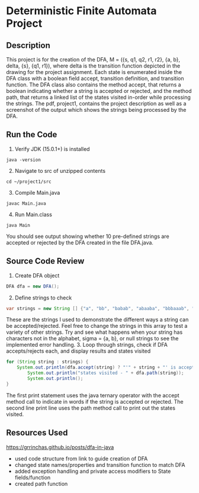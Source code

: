 # Deterministic Finite Automata Project

## Description
This project is for the creation of the DFA, M = ({s, q1, q2, r1, r2}, {a, b}, delta, {s}, {q1, r1}), where delta is the transition function depicted in the drawing for the project assignment. 
Each state is enumerated inside the DFA class with a boolean field accept, transition definition, and transition function. 
The DFA class also contains the method accept, that returns a boolean indicating whether a string is accepted or rejected, and the method path, that returns a linked list of the states visited in-order while processing the strings. 
The pdf, project1, contains the project description as well as a screenshot of the output which shows the strings being processed by the DFA.

## Run the Code
1. Verify JDK (15.0.1+) is installed
```
java -version
```
2. Navigate to src of unzipped contents
```
cd ~/project1/src
```
3. Compile Main.java
```
javac Main.java
```
4. Run Main.class
```
java Main
```
You should see output showing whether 10 pre-defined strings are accepted or rejected by the DFA created in the file DFA.java.

## Source Code Review
1. Create DFA object
``` java
DFA dfa = new DFA();
```
2. Define strings to check
``` java
var strings = new String [] {"a", "bb", "babab", "abaaba", "bbbaaab", "", "abb", "baba", "abaab", "baaaaaa"};
```
These are the strings I used to demonstrate the different ways a string can be accepted/rejected. 
Feel free to change the strings in this array to test a variety of other strings. 
Try and see what happens when your string has characters not in the alphabet, sigma = {a, b}, or null strings to see the implemented error handling.
3. Loop through strings, check if DFA accepts/rejects each, and display results and states visited
``` java
for (String string : strings) {
	System.out.println(dfa.accept(string) ? "'" + string + "' is accepted" : "'" + string + "' is not accepted");
    	System.out.println("states visited - " + dfa.path(string));
        System.out.println();
}
```
The first print statement uses the java ternary operator with the accept method call to indicate in words if the string is accepted or rejected. 
The second line print line uses the path method call to print out the states visited.
## Resources Used
https://grrinchas.github.io/posts/dfa-in-java
- used code structure from link to guide creation of DFA
- changed state names/properties and transition function to match DFA
- added exception handling and private access modifiers to State fields/function
- created path function
